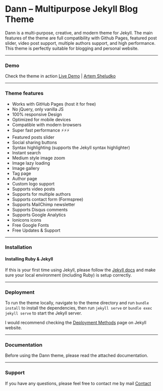 # Dann – Multipurpose Jekyll Blog Theme

Dann is a multi-purpose, creative, and modern theme for Jekyll. The main features of the theme are full compatibility with Github Pages, featured post slider, video post support, multiple authors support, and high performance. This theme is perfectly suitable for blogging and personal website.

* * *

### Demo

Check the theme in action [Live Demo](https://dann-jekyll.netlify.app/) |
[Artem Sheludko](https://jekyllthemes.io/developers/artem-sheludko)

* * *

### Theme features

- Works with GitHub Pages (host it for free)
- No jQuery, only vanilla JS
- 100% responsive Design
- Optimized for mobile devices
- Compatible with modern browsers
- Super fast performance ⚡⚡⚡
- Featured posts slider
- Social sharing buttons
- Syntax highlighting (supports the Jekyll syntax highlighter)
- Instant search
- Medium style image zoom
- Image lazy loading
- Image gallery
- Tag page
- Author page
- Custom logo support
- Supports video posts
- Supports for multiple authors
- Supports contact form (Formspree)
- Supports MailChimp newsletter
- Supports Disqus comments
- Supports Google Analytics
- Ionicons icons
- Free Google Fonts
- Free Updates & Support

* * *

### Installation

#### Installing Ruby & Jekyll

If this is your first time using Jekyll, please follow the [Jekyll docs](https://jekyllrb.com/docs/installation/) and make sure your local environment (including Ruby) is setup correctly.

* * *

### Deployment

To run the theme locally, navigate to the theme directory and run `bundle install` to install the dependencies, then run `jekyll serve` or `bundle exec jekyll serve` to start the Jekyll server.

I would recommend checking the [Deployment Methods](https://jekyllrb.com/docs/deployment-methods/) page on Jekyll website.

* * *

### Documentation

Before using the Dann theme, please read the attached documentation.

* * *

### Support

<p>If you have any questions, please feel free to contact me by mail <a href="mailto:hi.artemsheludko@gmail.com">Contact</a><p>